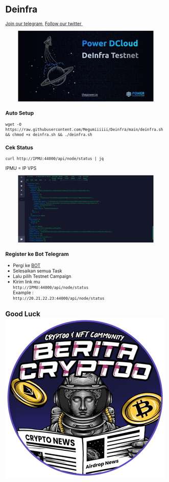 # Deinfra

[Join our telegram <img src="https://user-images.githubusercontent.com/50621007/183283867-56b4d69f-bc6e-4939-b00a-72aa019d1aea.png" alt="" data-size="line">](https://t.me/BeritaCryptoo) [Follow our twitter <img src="https://user-images.githubusercontent.com/108946833/184274157-08210464-fa03-493d-b01c-2420c67a524f.jpg" alt="" data-size="line">](https://twitter.com/BeritaCryptoo)

<figure><img src=".gitbook/assets/photo_2022-10-29_20-05-26.jpg" alt=""><figcaption></figcaption></figure>

### Auto Setup

```
wget -O https://raw.githubusercontent.com/Megumiiiiii/Deinfra/main/deinfra.sh && chmod +x deinfra.sh && ./deinfra.sh
```

### Cek Status

```
curl http://IPMU:44000/api/node/status | jq
```

IPMU = IP VPS

<figure><img src=".gitbook/assets/Screenshot_11 (1).png" alt=""><figcaption></figcaption></figure>

### Register ke Bot Telegram

* Pergi ke [BOT](https://t.me/thepowerio\_bot)
* Selesaikan semua Task
* Lalu pilih Testnet Campaign
* Kirim link mu\
  `http://IPMU:44000/api/node/status`\
  Example : \
  `http://20.21.22.23:44000/api/node/status`

## Good Luck<img src=".gitbook/assets/BC-removebg-preview.png" alt="" data-size="line">

###
